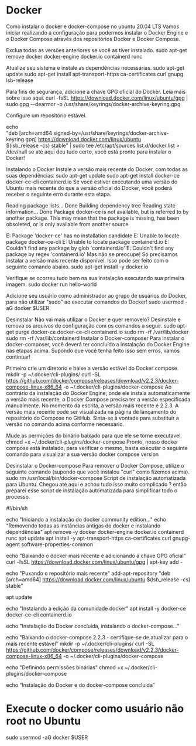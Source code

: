 # Docker


Como instalar o docker e docker-compose no ubuntu 20.04 LTS
Vamos iniciar realizando a configuração para podermos instalar o Docker Engine e o Docker Compose através dos repositórios Docker e Docker Compose.

Exclua todas as versões anteriores se você as tiver instalado.
sudo apt-get remove docker docker-engine docker.io containerd runc

Atualize seu sistema e instale as dependências necessárias.
sudo apt-get update
sudo apt-get install apt-transport-https ca-certificates curl gnupg lsb-release

Para fins de segurança, adicione a chave GPG oficial do Docker. Leia mais sobre isso aqui.
curl -fsSL https://download.docker.com/linux/ubuntu/gpg | sudo gpg --dearmor -o /usr/share/keyrings/docker-archive-keyring.gpg

Configure um repositório estável.

echo \
  "deb [arch=amd64 signed-by=/usr/share/keyrings/docker-archive-keyring.gpg] https://download.docker.com/linux/ubuntu \
  $(lsb_release -cs) stable" | sudo tee /etc/apt/sources.list.d/docker.list > /dev/null
se até aqui deu tudo certo, você está pronto para instalar o Docker!

Instalando o Docker
Instale a versão mais recente do Docker, com todas as suas dependências.
sudo apt-get update
sudo apt-get install docker-ce docker-ce-cli containerd.io
Se você estiver executando uma versão do Ubuntu mais recente do que a versão oficial do Docker, você poderá receber o seguinte erro durante esta etapa.

Reading package lists... Done
Building dependency tree
Reading state information... Done
Package docker-ce is not available, but is referred to by another package.
This may mean that the package is missing, has been obsoleted, or
is only available from another source

E: Package 'docker-ce' has no installation candidate
E: Unable to locate package docker-ce-cli
E: Unable to locate package containerd.io
E: Couldn't find any package by glob 'containerd.io'
E: Couldn't find any package by regex 'containerd.io'
Mas não se preocupe! Só precisamos instalar a versão mais recente disponível. Isso pode ser feito com o seguinte comando abaixo.
sudo apt-get install -y docker.io

Verifique se ocorreu tudo bem na sua instalação executando sua primeira imagem.
sudo docker run hello-world

Adicione seu usuário como administrador ao grupo de usuários do Docker, para não utilizar "sudo" ao executar comandos do Docker!
sudo usermod -aG docker $USER

Desinstalar
Não vai mais utilizar o Docker e quer removelo? Desinstale e remova os arquivos de configuração com os comandos a seguir.
sudo apt-get purge docker-ce docker-ce-cli containerd.io
sudo rm -rf /var/lib/docker
sudo rm -rf /var/lib/containerd
Instalar o Docker-composer
Para instalar o docker-composer, você deverá ter concluído a instalação do Docker Engine nas etapas acima. Supondo que você tenha feito isso sem erros, vamos continuar!

Primeiro crie um diretorio e baixe a versão estável do Docker compose.
 mkdir -p ~/.docker/cli-plugins/
 curl -SL https://github.com/docker/compose/releases/download/v2.2.3/docker-compose-linux-x86_64 -o ~/.docker/cli-plugins/docker-compose
Ao contrário da instalação do Docker Engine, onde ele instala automaticamente a versão mais recente, o Docker Compose precisa ter a versão especificada manualmente. No momento da escrita, a versão mais recente é 2.2.3. A versão mais recente pode ser visualizada na página de lançamento do repositório do Compose no GitHub. Sinta-se à vontade para substituir a versão no comando acima conforme necessário.

Mude as permições do binário baixado para que ele se torne executavel.
chmod +x ~/.docker/cli-plugins/docker-compose
Pronto, nosso docker compose está instalado, para verificar o mesmo, basta executar o seguinte comando para visualizar a sua versão
docker compose version

Desinstalar o Docker-compose
Para remover o Docker Compose, utilize o seguinte comando (supondo que você instalou "curl" como fizemos acima).
sudo rm /usr/local/bin/docker-compose
Script de instalação automatizada para Ubuntu.
Chegou até aqui e achou tudo isso muito complicado ? então preparei esse script de instalação automatizada para simplificar todo o processo.

#!/bin/sh

echo "Iniciando a instalação do docker community edition..."
echo "Removendo todas as instâncias antigas do docker e instalando dependências"
apt remove -y docker docker-engine docker.io containerd runc
apt update
apt install -y apt-transport-https ca-certificates curl gnupg-agent software-properties-common

echo "Baixando o docker mais recente e adicionando a chave GPG oficial"
curl -fsSL https://download.docker.com/linux/ubuntu/gpg | apt-key add -

echo "Puxando o repositório mais recente"
add-apt-repository "deb [arch=amd64] https://download.docker.com/linux/ubuntu $(lsb_release -cs) stable"

apt update

echo "Instalando a edição da comunidade docker"
apt install -y docker-ce docker-ce-cli containerd.io

echo "Instalação do Docker concluída, instalando o docker-compose..."

echo "Baixando o docker-compose 2.2.3 - certifique-se de atualizar para o mais recente estável"
mkdir -p ~/.docker/cli-plugins/
curl -SL https://github.com/docker/compose/releases/download/v2.2.3/docker-compose-linux-x86_64 -o ~/.docker/cli-plugins/docker-compose

echo "Definindo permissões binárias"
chmod +x ~/.docker/cli-plugins/docker-compose

echo “Instalação do Docker e do docker-compose concluída”

# Execute o docker como usuário não root no Ubuntu
sudo usermod -aG docker $USER

